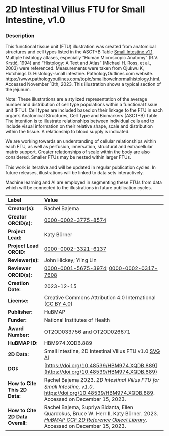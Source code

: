 # 2D Intestinal Villus FTU for Small Intestine, v1.0

### Description

This functional tissue unit (FTU) illustration was created from anatomical structures and cell types listed in the ASCT+B Table [Small Intestine v1.1](https://cdn.humanatlas.io/hra-releases/v1.3/asct-b/asct-b-vh-small-intestine.csv).  Multiple histology atlases, especially “Human Microscopic Anatomy” (R.V. Krstić, 1994) and “Histology: A Text and Atlas” (Michael H. Ross, et al., 2003) were referenced. Measurements were taken from Ojukwu K, Hutchings D. Histology-small intestine. PathologyOutlines.com website. https://www.pathologyoutlines.com/topic/smallbowelnormalhistology.html. Accessed November 13th, 2023.
This illustration shows a typical section of the jejunum.

Note: These illustrations are a stylized representation of the average number and distribution of cell type populations within a functional tissue unit (FTU). Cell types are included based on their linkage to the FTU in each organ’s Anatomical Structures, Cell Type and Biomarkers (ASCT+B) Table. The intention is to illustrate relationships between individual cells and to include visual information on their relative shape, scale and distribution within the tissue. A relationship to blood supply is indicated.

We are working towards an understanding of cellular relationships within each FTU, as well as perfusion, innervation, structural and extracellular matrix support. Greater relationships of scale within the body are also considered. Smaller FTUs may be nested within larger FTUs.

This work is iterative and will be updated in regular publication cycles. In future releases, illustrations will be linked to data sets interactively. 

Machine learning and AI are employed in segmenting these FTUs from data which will be connected to the illustrations in future publication cycles.

| Label | Value |
| :------------- |:-------------|
| **Creator(s):** | Rachel Bajema |
| **Creator ORCID(s):** | [0000-0002-3775-8574](https://orcid.org/0000-0002-3775-8574) |
| **Project Lead:** | Katy B&ouml;rner |
| **Project Lead ORCID:** | [0000-0002-3321-6137](https://orcid.org/0000-0002-3321-6137) |
| **Reviewer(s):** | John Hickey; Yiing Lin |
| **Reviewer ORCID(s):** | [0000-0001-5675-3974](https://orcid.org/0000-0001-5675-3974); [0000-0002-0317-7608](https://orcid.org/0000-0002-0317-7608) |
| **Creation Date:** | 2023-12-15 |
| **License:** | Creative Commons Attribution 4.0 International ([CC BY 4.0](https://creativecommons.org/licenses/by/4.0/)) |
| **Publisher:** | HuBMAP |
| **Funder:** | National Institutes of Health |
| **Award Number:** | OT2OD033756 and OT2OD026671 |
| **HuBMAP ID:** | HBM974.XQDB.889|
| **2D Data:** | Small Intestine, 2D Intestinal Villus FTU v1.0 [SVG](https://cdn.humanatlas.io/hra-releases/v2.0/2d-ftu/2d-ftu-small-intestine-villus.svg) [AI](https://cdn.humanatlas.io/hra-releases/v2.0/2d-ftu/2d-ftu-small-intestine-villus.ai) |
| **DOI:** | [https://doi.org/10.48539/HBM974.XQDB.889](https://doi.org/10.48539/HBM974.XQDB.889) |
| **How to Cite This 2D Data:** | Rachel Bajema 2023. *2D Intestinal Villus FTU for Small Intestine, v1.0*, https://doi.org/10.48539/HBM974.XQDB.889. Accessed on December 15, 2023. |
| **How to Cite 2D Data Overall:** | Rachel Bajema, Supriya Bidanta, Ellen Quardokus,  Bruce W. Herr II, Katy Börner. 2023. [*HuBMAP CCF 2D Reference Object Library*](https://humanatlas.io/2d-ftu-illustrations). Accessed on December 15, 2023. |
